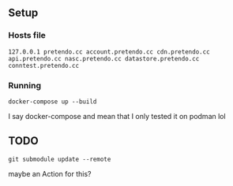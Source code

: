## Setup
### Hosts file
```
127.0.0.1 pretendo.cc account.pretendo.cc cdn.pretendo.cc api.pretendo.cc nasc.pretendo.cc datastore.pretendo.cc conntest.pretendo.cc
```

### Running
```shell
docker-compose up --build
```
I say docker-compose and mean that I only tested it on podman lol

## TODO
```
git submodule update --remote
```
maybe an Action for this?

